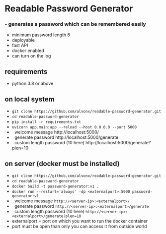 # Readable Password Generator
### - generates a password which can be remembered easily

- minimum password length 8
- deployable 
- fast API
- docker enabled
- can turn on the log

## requirements
- python 3.8 or above

## on local system
- `git clone https://github.com/alvonx/readable-password-generator.git`
- `cd readable-password-generator`
- `pip install -r requirements.txt`
- `uvicorn app.main:app --reload --host 0.0.0.0 --port 5000`
- &nbsp;&nbsp;welcome message http://localhost:5000/
- &nbsp;&nbsp;generate password http://localhost:5000/generate
- &nbsp;&nbsp;custom length password (10 here) http://localhost:5000/generate?plen=10

## on server (docker must be installed)
- `git clone https://github.com/alvonx/readable-password-generator.git`
- `cd readable-password-generator`
- `docker build -t password-generator:v1 .`
- `docker run --restart='always' -dp <externalport>:5000 password-generator:v1`
- &nbsp;&nbsp;welcome message `http://<server-ip>:<externalport>/`
- &nbsp;&nbsp;generate password `http://<server-ip>:<externalport>/generate`
- &nbsp;&nbsp;custom length password (10 here) `http://<server-ip>:<externalport>/generate?plen=10`
- externalport = port on which you want to run the docker container
- port must be open than only you can access it from outside world